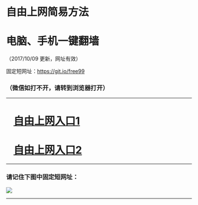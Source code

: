 ﻿# 自由上网简易方法

# 电脑、手机一键翻墙

（2017/10/09 更新，网址有效）

固定短网址：https://git.io/free99

### （微信如打不开，请转到浏览器打开）


***





# &nbsp;&nbsp; <a href="http://ft490419163.fwq-tz-1001.info/fwqtz01.html?t=100900112269 " target="_blank">自由上网入口1</a>
# &nbsp;&nbsp; <a href="http://ft3146127239.fwq-tz-1002.info/fwqtz02.html?t=100900118963 " target="_blank">自由上网入口2</a>
***

### 请记住下图中固定短网址：

<img src="https://s3-us-west-2.amazonaws.com/fwq-1001/yjfq-20170905okok.png" /> 


***

